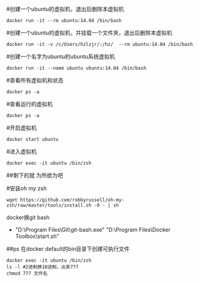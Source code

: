 #创建一个ubuntu的虚拟机，退出后删除本虚拟机
```
docker run -it --rm ubuntu:14.04 /bin/bash
```

#创建一个ubuntu的虚拟机，并挂载一个文件夹，退出后删除本虚拟机
```
docker run -it -v /c/Users/hzlzjr/:/hz/  --rm ubuntu:14.04 /bin/bash
```

#创建一个名字为ubuntu的ubuntu系统虚拟机
```
docker run -it --name ubuntu ubuntu:14.04 /bin/bash
```

#查看所有虚拟机和状态
```
docker ps -a
```

#查看运行的虚拟机
```
docker ps -a
```

#开启虚拟机
```
docker start ubuntu
```

#进入虚拟机
```
docker exec -it ubuntu /bin/zsh
```

##剩下的就 为所欲为吧


#安装oh my zsh
```
wget https://github.com/robbyrussell/oh-my-zsh/raw/master/tools/install.sh -O - | sh
```


docker换git bash
* "D:\Program Files\Git\git-bash.exe" "D:\Program Files\Docker Toolbox\start.sh"


##ps
在docker default的bin目录下创建可执行文件
```
docker exec -it ubuntu /bin/zsh
ls -l #2进制换10进制，出来777
chmod 777 文件名
```
